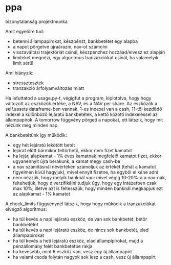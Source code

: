 # ppa
bizonytalanság projektmunka

Amit egyelőre tud:
- betenni állampapírokat, készpénzt, bankbetétet egy alapba
- a napot pörgetve újraárazni, nav-ot számolni
- visszaváltási trajektóriát csinál, készpénzhez hozzáad/elvesz ez alapján
- limiteket megnézi, egy algoritmus tranzakciókat csinál, ha valamelyik limit sérül

Ami hiányzik:
- stressztesztek
- tranzakció árfolyamváltozás miatt 

Ha lefuttatod a usage.py-t, végigfut a program, kiplotolva, hogy hogy változott az eszközök értéke, a NAV, és a NAV per share. 
Az eszközök a self.assets dataframe-ben vannak. 1-es indexel van a cash, 11-től kezdődő indexel a különböző lejáratú bankbetétek, a kettő közötti indexeléssel az állampapírok. 
A tomorrow függvény pörgeti a napokat, ott látszik, hogy mit nézünk meg minden nap.

A bankbetétünk így működik:
 - egy hét lejáratú lekötött betét
 - lejárat előtt bármikor feltörhető, ekkor nem fizet kamatot
 - ha lejár, alapkamat - 1% éves kamatnak megfelelő kamatot fizet, ekkor ugyanennyit újra berakunk, a kamat megy cash-be
 - a nav számításnál névértéken számoljuk az értékét (tehát a kamatot figyelmen kívül hagyjuk), mivel ennyit fizetne, ha egyből el kéne adni
 - nem nézzük, hogy melyik banknál van: mivel végig 10-20%-a a nav-nak, feltehetjük, hogy diverzifikálni tudjuk úgy, hogy egy intézetben csak max 10%; illetve azt is feltesszük, hogy minden banknál megkapjuk ezt az alapkamat - 1% kamatot 


A check_limits függvénynél látszik, hogy hogy működik a tranzakciókat elvégző algoritmus:
- ha túl kevés a napi lejáratú eszköz, de van sok bankbetét, betör bankbetétet
- ha túl kevés a napi lejáratú eszköz, de nincs sok bankbetét, elad állampapírokat
- ha túl kevés a heti lejáratú eszköz, elad állampípírokat, majd a pénzállomány felét bankbetétbe rakja
- ha kevesebb, mint 6 eszköz van, vesz egy új állampapírt
- ha valami csoda folytán nagyok sok lesz a cash, vesz új állampapírt

